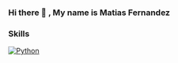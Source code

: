 ### Hi there 👋 , My name is Matias Fernandez


<!--
**m4lbec/m4lbec** is a ✨ _special_ ✨ repository because its `README.md` (this file) appears on your GitHub profile.

**Soy Enologo de la provincia de Mendoza, Argentina. Codigo entusiasta. Haciendo mi Licenciatura en Ciberseguridad.

- 🔭 I’m currently working on ...
- 🌱 I’m currently learning ...
- 👯 I’m looking to collaborate on ...
- 🤔 I’m looking for help with ...
- 💬 Ask me about ...
- 📫 How to reach me: ...
- 😄 Pronouns: ...
- ⚡ Fun fact: ...
-->

### Skills
[![Python](https://img.shields.io/badge/Python-3776AB?style=for-the-badge&logo=python&logoColor=white&labelColor=101010)]()
